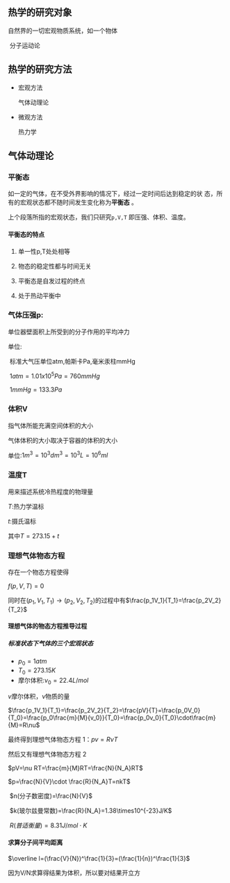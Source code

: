 ## 热学的研究对象

自然界的一切宏观物质系统，如一个物体

​		分子运动论

## 热学的研究方法

* 宏观方法

  气体动理论

* 微观方法

  热力学

## 气体动理论

### 平衡态

如一定的气体，在不受外界影响的情况下，经过一定时间后达到稳定的状	态，所有的宏观状态都不随时间发生变化称为**平衡态** 。

 上个段落所指的宏观状态，我们只研究`p,V,T` 即压强、体积、温度。

#### 平衡态的特点

1. 单一性p,T处处相等

2. 物态的稳定性都与时间无关

3. 平衡态是自发过程的终点

4. 处于热动平衡中

### 气体压强p:

单位器壁面积上所受到的分子作用的平均冲力

单位:

​	标准大气压单位atm,帕斯卡Pa,毫米汞柱mmHg

​	 $1atm = 1.01x10^5 Pa = 760mmHg$

​	$1mmHg = 133.3Pa$

### 体积V

指气体所能充满空间体积的大小

气体体积的大小取决于容器的体积的大小

单位:$1m^3 = 10^3dm^3 = 10^3L = 10^6ml$

### 温度T

用来描述系统冷热程度的物理量

*T*:热力学温标

*t*:摄氏温标

其中$T=273.15+t$



### 理想气体物态方程

 存在一个物态方程使得

$f(p,V,T)=0$

同时在$(p_1,V_1,T_1)\longrightarrow(p_2,V_2,T_2)$的过程中有$\frac{p_1V_1}{T_1}=\frac{p_2V_2}{T_2}$



#### 理想气体的物态方程推导过程

##### 标准状态下气体的三个宏观状态

* $p_0=1atm$
* $T_0=273.15K​$
* 摩尔体积:$\nu_0=22.4L/mol$

$v​$摩尔体积，$\nu​$物质的量

$\frac{p_1V_1}{T_1}=\frac{p_2V_2}{T_2}=\frac{pV}{T}=\frac{p_0V_0}{T_0}=\frac{p_0\frac{m}{M}{v_0}}{T_0}=\frac{p_0v_0}{T_0}\cdot\frac{m}{M}=R\nu$

最终得到理想气体物态方程 1：$pv=R\nu T$



然后又有理想气体物态方程 2

$pV=\nu RT=\frac{m}{M}RT=\frac{N}{N_A}RT​$

$p=\frac{N}{V}\cdot \frac{R}{N_A}T=nkT​$

​	$n(分子数密度)=\frac{N}{V}$

​	$k(玻尔兹曼常数)=\frac{R}{N_A}=1.38\times10^{-23}J/K​$

​	$R(普适衡量)=8.31J/mol\cdot K$



#### 求算分子间平均距离

$\overline l=(\frac{V}{N})^\frac{1}{3}=(\frac{1}{n})^\frac{1}{3}$

因为V/N求算得结果为体积，所以要对结果开立方